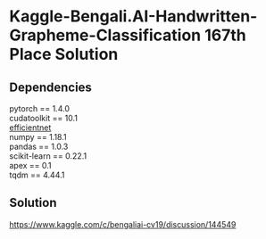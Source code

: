 # Kaggle-Bengali.AI-Handwritten-Grapheme-Classification 167th Place Solution

## Dependencies
pytorch == 1.4.0 <br />
cudatoolkit == 10.1 <br />
[efficientnet](https://github.com/lukemelas/EfficientNet-PyTorch) <br />
numpy == 1.18.1 <br />
pandas == 1.0.3 <br />
scikit-learn == 0.22.1 <br />
apex == 0.1 <br />
tqdm == 4.44.1 <br />

## Solution
https://www.kaggle.com/c/bengaliai-cv19/discussion/144549
